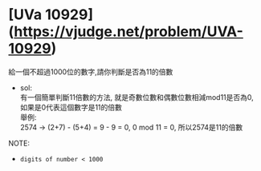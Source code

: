 # [UVa 10929] (https://vjudge.net/problem/UVA-10929)  
給一個不超過1000位的數字,請你判斷是否為11的倍數  

* sol:  
  有一個簡單判斷11倍數的方法, 就是奇數位數和偶數位數相減mod11是否為0, 如果是0代表這個數字是11的倍數  
  舉例:  
  2574 -> (2+7) - (5+4) = 9 - 9 = 0, 0 mod 11 = 0, 所以2574是11的倍數
  
NOTE:  
  * `digits of number < 1000`
